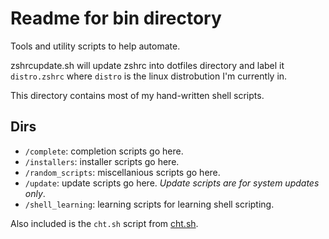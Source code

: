 # Readme for bin directory

Tools and utility scripts to help automate.

zshrcupdate.sh will update zshrc into dotfiles directory and label it `distro.zshrc` where `distro` is the 
linux distrobution I'm currently in.

This directory contains most of my hand-written shell scripts.

## Dirs

- `/complete`: completion scripts go here.
- `/installers`: installer scripts go here.
- `/random_scripts`: miscellanious scripts go here.
- `/update`: update scripts go here.
    _Update scripts are for system updates only_.
- `/shell_learning`: learning scripts for learning shell scripting.

Also included is the `cht.sh` script from [cht.sh](https://cht.sh).
